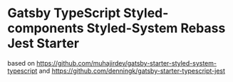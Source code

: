 # Gatsby TypeScript Styled-components Styled-System Rebass Jest Starter

based on https://github.com/muhajirdev/gatsby-starter-styled-system-typescript and https://github.com/denningk/gatsby-starter-typescript-jest
